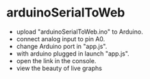 # arduinoSerialToWeb

- upload "arduinoSerialToWeb.ino" to Arduino.
- connect analog input to pin A0.
- change Arduino port in "app.js".
- with arduino plugged in launch "app.js".
- open the link in the console.
- view the beauty of live graphs 
